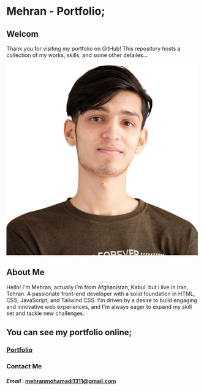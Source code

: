 # Mehran - Portfolio;

## Welcom

Thank you for visiting my portfolio on GitHub! This repository hosts a collection of my works, skills, and some other detailes...

![myImagw](./images/me.png)

## About Me

Hello! I'm Mehran, actually i'm from Afghanistan, Kabul. but i live in Iran, Tehran.
A passionate front-end developer with a solid foundation in HTML, CSS, JavaScript, and Tailwind CSS. I'm driven by a desire to build engaging and innovative web experiences, and I'm always eager to expand my skill set and tackle new challenges.

## You can see my portfolio online;

### [Portfolio](https://portfolio-rosy-six-38.vercel.app/)

### Contact Me

#### _Email_ : mehranmohamadi1311@gmail.com
